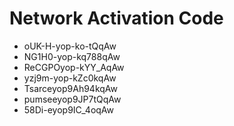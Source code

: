 # Network Activation Code
* oUK-H-yop-ko-tQqAw
* NG1H0-yop-kq788qAw
* ReCGPOyop-kYY_AqAw
* yzj9m-yop-kZc0kqAw
* Tsarceyop9Ah94kqAw
* pumseeyop9JP7tQqAw
* 58Di-eyop9IC_4oqAw